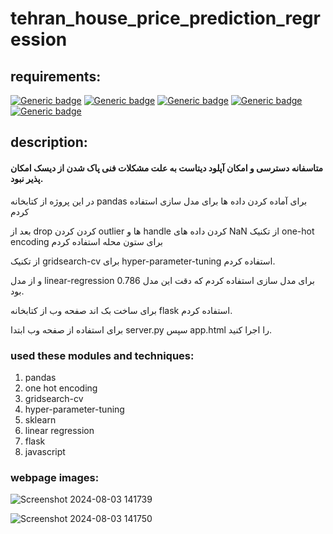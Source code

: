 # tehran_house_price_prediction_regression

## requirements:

[![Generic badge](https://img.shields.io/badge/python-3.9-yellow.svg)](https://shields.io/)
[![Generic badge](https://img.shields.io/badge/numpy-1.26.4-yellow.svg)](https://shields.io/)
[![Generic badge](https://img.shields.io/badge/pandas-2.1.4-blue.svg)](https://shields.io/)
[![Generic badge](https://img.shields.io/badge/flask-3.0.3-red.svg)](https://shields.io/)
[![Generic badge](https://img.shields.io/badge/scikit_learn-1.4.2-green.svg)](https://shields.io/)

## description:

#### متاسفانه دسترسی و امکان آپلود دیتاست به علت مشکلات فنی پاک شدن از دیسک امکان پذیر نبود.

در این پروژه از کتابخانه pandas برای آماده کردن داده ها برای مدل سازی استفاده کردم

بعد از drop کردن کردن outlier ها و handle کردن داده های NaN از تکنیک one-hot encoding برای ستون محله استفاده کردم

از تکنیک gridsearch-cv برای hyper-parameter-tuning استفاده کردم.

و از مدل linear-regression برای مدل سازی استفاده کردم که دقت این مدل 0.786 بود.

برای ساخت بک اند صفحه وب از کتابخانه flask استفاده کردم.

برای استفاده از صفحه وب ابتدا server.py سپس app.html را اجرا کنید.

### used these modules and techniques:

1. pandas
2. one hot encoding
3. gridsearch-cv
4. hyper-parameter-tuning
5. sklearn
6. linear regression
7. flask
8. javascript

### webpage images:

![Screenshot 2024-08-03 141739](https://github.com/user-attachments/assets/6faf2e5c-cb18-4696-a244-3861dfc63d7f)

![Screenshot 2024-08-03 141750](https://github.com/user-attachments/assets/97e01048-f501-4e3e-91ab-24c878ac801b)

